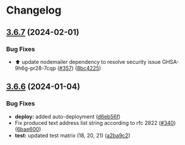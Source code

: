 # Changelog

## [3.6.7](https://github.com/nodemailer/mailparser/compare/v3.6.6...v3.6.7) (2024-02-01)


### Bug Fixes

* :arrow_up: update nodemailer dependency to resolve security issue GHSA-9h6g-pr28-7cqp ([#357](https://github.com/nodemailer/mailparser/issues/357)) ([8bc4225](https://github.com/nodemailer/mailparser/commit/8bc42251fca6f538ece599f0a5bebe09b0aeff4f))

## [3.6.6](https://github.com/nodemailer/mailparser/compare/v3.6.5...v3.6.6) (2024-01-04)


### Bug Fixes

* **deploy:** added auto-deployment ([d6eb56f](https://github.com/nodemailer/mailparser/commit/d6eb56fe09fe8b415e5bbf2e53704f6788ca0fee))
* Fix produced text address list string according to rfc 2822 ([#340](https://github.com/nodemailer/mailparser/issues/340)) ([6bae600](https://github.com/nodemailer/mailparser/commit/6bae600a3f4a0452ee7ca43634a11939de7bcc6d))
* **test:** updated test matrix (18, 20, 21) ([a2ba9c2](https://github.com/nodemailer/mailparser/commit/a2ba9c236dcd7f990c9d53a386ffaa5b564181b3))
